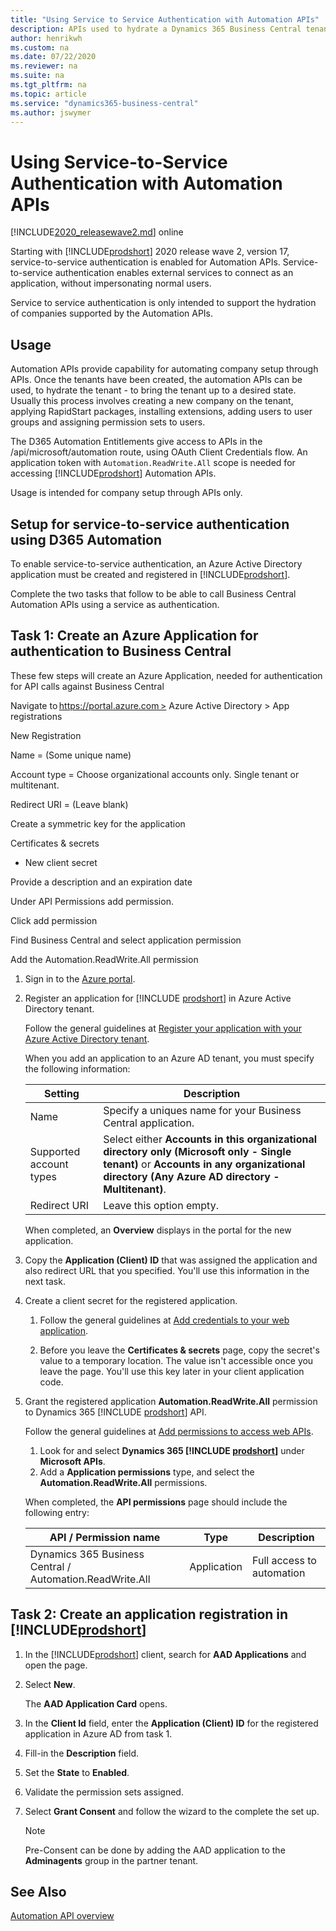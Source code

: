```yaml
---
title: "Using Service to Service Authentication with Automation APIs"
description: APIs used to hydrate a Dynamics 365 Business Central tenant. Using the automation APIs, companies can be created, extensions installed, permissions assigned, and RapidStart packages applied.
author: henrikwh
ms.custom: na
ms.date: 07/22/2020
ms.reviewer: na
ms.suite: na
ms.tgt_pltfrm: na
ms.topic: article
ms.service: "dynamics365-business-central"
ms.author: jswymer
---
```


# Using Service-to-Service Authentication with Automation APIs

[!INCLUDE[2020_releasewave2.md](../includes/2020_releasewave2.md)] online

Starting with [!INCLUDE[prodshort](../developer/includes/prodshort.md)] 2020 release wave 2, version 17, service-to-service authentication is enabled for Automation APIs. Service-to-service authentication enables external services to connect as an application, without impersonating normal users.  

Service to service authentication is only intended to support the hydration of companies supported by the Automation APIs.

## Usage

Automation APIs provide capability for automating company setup through APIs. Once the tenants have been created, the automation APIs can be used, to hydrate the tenant - to bring the tenant up to a desired state. Usually this process involves creating a new company on the tenant, applying RapidStart packages, installing extensions, adding users to user groups and assigning permission sets to users. 

The D365 Automation Entitlements give access to APIs in the /api/microsoft/automation route, using OAuth Client Credentials flow. An application token with `Automation.ReadWrite.All` scope is needed for accessing [!INCLUDE[prodshort](../developer/includes/prodshort.md)] Automation APIs.

Usage is intended for company setup through APIs only. 

## Setup for service-to-service authentication using D365 Automation 

To enable service-to-service authentication, an Azure Active Directory application must be created and registered in [!INCLUDE[prodshort](../developer/includes/prodshort.md)]. 

Complete the two tasks that follow to be able to call Business Central Automation APIs using a service as authentication. 

## Task 1: Create an Azure Application for authentication to Business Central 

These few steps will create an Azure Application, needed for authentication for API calls against Business Central 

Navigate to https://portal.azure.com > Azure Active Directory > App registrations  

New Registration  

Name = (Some unique name)  

Account type = Choose organizational accounts only. Single tenant or multitenant.  

Redirect URI = (Leave blank)  

Create a symmetric key for the application  

Certificates & secrets  

+ New client secret  

Provide a description and an expiration date  

 

Under API Permissions add permission. 

Click add permission 

Find Business Central and select application permission 

Add the Automation.ReadWrite.All permission 

1. Sign in to the [Azure portal](https://portal.azure.com).

2. Register an application for [!INCLUDE [prodshort](../developer/includes/prodshort.md)] in Azure Active Directory tenant.

    Follow the general guidelines at [Register your application with your Azure Active Directory tenant](/azure/active-directory/active-directory-app-registration).

    When you add an application to an Azure AD tenant, you must specify the following information:
    
    |Setting|Description|
    |-------|-----------|
    |Name|Specify a uniques name for your Business Central application. |
    |Supported account types| Select either <strong>Accounts in this organizational directory only (Microsoft only - Single tenant)</strong> or <strong>Accounts in any organizational directory (Any Azure AD directory - Multitenant)</strong>.|
    |Redirect URI|Leave this option empty.|
    
    When completed, an **Overview** displays in the portal for the new application.

3. Copy the **Application (Client) ID** that was assigned the application and also redirect URL that you specified. You'll use this information in the next task.

3. Create a client secret for the registered application.

    1. Follow the general guidelines at [Add credentials to your web application](/azure/active-directory/develop/quickstart-configure-app-access-web-apis#add-credentials-to-your-web-application).

    2. Before you leave the **Certificates & secrets** page, copy the secret's value to a temporary location. The value isn't accessible once you leave the page. You'll use this key later in your client application code.

4. Grant the registered application  **Automation.ReadWrite.All** permission to Dynamics 365 [!INCLUDE [prodshort](../developer/includes/prodshort.md)] API.

    Follow the general guidelines at [Add permissions to access web APIs](/azure/active-directory/develop/quickstart-configure-app-access-web-apis#add-permissions-to-access-web-apis).

    1. Look for and select **Dynamics 365 [!INCLUDE [prodshort](../developer/includes/prodshort.md)]** under **Microsoft APIs**.
    2. Add a **Application permissions** type, and select the **Automation.ReadWrite.All** permissions.

    When completed, the **API permissions** page should include the following entry:

    |API / Permission name|Type|Description|
    |---------------------|----|-----------|
    |Dynamics 365 Business Central / Automation.ReadWrite.All|Application|Full access to automation|

## Task 2: Create an application registration in [!INCLUDE[prodshort](../developer/includes/prodshort.md)] 

1. In the [!INCLUDE[prodshort](../developer/includes/prodshort.md)] client, search for **AAD Applications**  and open the page.

2. Select **New**.

    The **AAD Application Card** opens. 

3. In the **Client Id** field, enter the **Application (Client) ID**  for the registered application in Azure AD from task 1. 

4. Fill-in the **Description** field.

5. Set the **State** to **Enabled**.

6. Validate the permission sets assigned. 

7. Select **Grant Consent** and follow the wizard to the complete the set up.

   > [!NOTE]
   > Pre-Consent can be done by adding the AAD application to the **Adminagents** group in the partner tenant.  

## See Also

[Automation API overview](dynamics-microsoft-automation-overview.md)  
